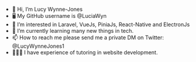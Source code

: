 - 👋 Hi, I’m Lucy Wynne-Jones
- 🖥️ My GitHub username is @LuciaWyn
- 👀 I’m interested in Laravel, VueJs, PiniaJs, React-Native and ElectronJs
- 🌱 I’m currently learning many new things in tech.
- 📫 How to reach me please send me a private DM on Twitter: @LucyWynneJones1
- 👩🏻‍🏫 I have experience of tutoring in website development.

<!---
LuciaWyn/LuciaWyn is a ✨ special ✨ repository because its `README.md` (this file) appears on your GitHub profile.
You can click the Preview link to take a look at your changes.
--->
